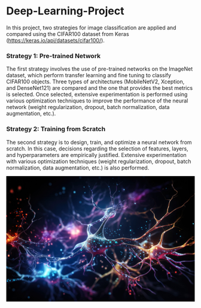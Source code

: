 # Deep-Learning-Project
In this project, two strategies for image classification are applied and compared using the CIFAR100 dataset from Keras (https://keras.io/api/datasets/cifar100/).

### **Strategy 1: Pre-trained Network**
The first strategy involves the use of pre-trained networks on the ImageNet dataset, which perform transfer learning and fine tuning to classify CIFAR100 objects. Three types of architectures (MobileNetV2, Xception, and DenseNet121) are compared and the one that provides the best metrics is selected. Once selected, extensive experimentation is performed using various optimization techniques to improve the performance of the neural network (weight regularization, dropout, batch normalization, data augmentation, etc.).

### **Strategy 2: Training from Scratch**
The second strategy is to design, train, and optimize a neural network from scratch. In this case, decisions regarding the selection of features, layers, and hyperparameters are empirically justified. Extensive experimentation with various optimization techniques (weight regularization, dropout, batch normalization, data augmentation, etc.) is also performed.

![Deep Learning Background](neuronal_network.jpg)
